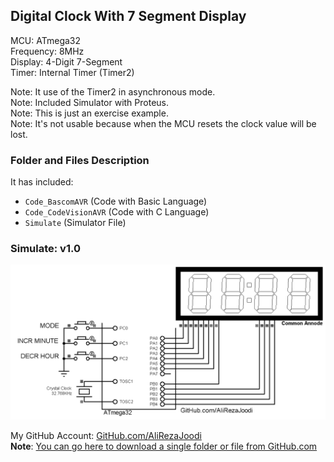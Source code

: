 ## Digital Clock With 7 Segment Display
  
MCU:        ATmega32  
Frequency:  8MHz  
Display:    4-Digit 7-Segment  
Timer: Internal Timer (Timer2)  

Note: It use of the Timer2 in asynchronous mode.  
Note: Included Simulator with Proteus.  
Note: This is just an exercise example.  
Note: It's not usable because when the MCU resets the clock value will be lost.  

### Folder and Files Description
It has included:
- `Code_BascomAVR` (Code with Basic Language)
- `Code_CodeVisionAVR` (Code with C Language)
- `Simulate` (Simulator File)

### Simulate: v1.0
![](Simulate/v1.0.png)

My GitHub Account: [GitHub.com/AliRezaJoodi](https://github.com/AliRezaJoodi)  
**Note**: [You can go here to download a single folder or file from GitHub.com](https://minhaskamal.github.io/DownGit/#/home)
